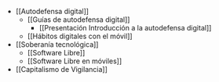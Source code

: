 - [[Autodefensa digital]]
	- [[Guías de autodefensa digital]]
		- [[Presentación Introducción a la autodefensa digital]]
	- [[Hábitos digitales con el móvil]]
- [[Soberanía tecnológica]]
	- [[Software Libre]]
	- [[Software Libre en móviles]]
- [[Capitalismo de Vigilancia]]
